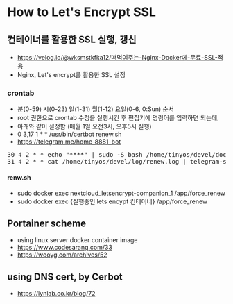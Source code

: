 # How to Let's Encrypt SSL
## 컨테이너를 활용한 SSL 실행, 갱신
  - https://velog.io/@wksmstkfka12/떠먹여주는-Nginx-Docker에-무료-SSL-적용
  - Nginx, Let's encrypt를 활용한 SSL 설정
### crontab
  - 분(0-59) 시(0-23) 일(1-31) 월(1-12) 요일(0-6, 0:Sun) 순서 
  - root 권한으로 crontab 수정을 실행시킨 후 편집기에 명령어를 입력하면 되는데,
  - 아래와 같이 설정함 (매월 1일 오전3시, 오후5시 실행)
  - 0 3,17 1 * * /usr/bin/certbot renew.sh
  - https://telegram.me/home_8881_bot
<pre>
30 4 2 * * echo "****" | sudo -S bash /home/tinyos/devel/docker/nextcloud/renew.sh > /home/tinyos/devel/log/renew.log 2>&1
31 4 2 * * cat /home/tinyos/devel/log/renew.log | telegram-send --stdin
</pre>  
  
#### renw.sh
  - sudo docker exec nextcloud_letsencrypt-companion_1 /app/force_renew
  - sudo docker exec {실행중인 lets encypt 컨테이너} /app/force_renew

## Portainer scheme
- using linux server docker container image
- https://www.codesarang.com/33
- https://wooyg.com/archives/52
  
## using DNS cert, by Cerbot
- https://lynlab.co.kr/blog/72
